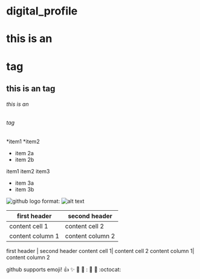 # digital_profile

# this is an <h1> tag
## this is an <he> tag
###### this is an <h6> tag

*item1
*item2
 * item 2a
 * item 2b
 
 item1
 item2
 item3
 * item 3a
 * item 3b

![github logo](/images/logo.png)
format: ![alt text](https://i.pinimg.com/originals/44/ce/2c/44ce2cfa6267fde44790205135a78051.jpg)

first header | second header
-------------| -------------
content cell 1| content cell 2
content column 1|content column 2

first header  |  second header
content cell 1|  content cell 2
content column 1| content column 2

github supports emoji!
:+1: :sparkles: :camel: :tada: :
:rocket: :metal: :octocat:
